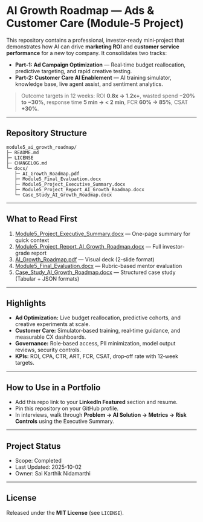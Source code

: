 # AI Growth Roadmap — Ads & Customer Care (Module‑5 Project)

This repository contains a professional, investor‑ready mini‑project that demonstrates how AI can drive **marketing ROI** and **customer service performance** for a new toy company. It consolidates two tracks:

- **Part‑1: Ad Campaign Optimization** — Real‑time budget reallocation, predictive targeting, and rapid creative testing.
- **Part‑2: Customer Care AI Enablement** — AI training simulator, knowledge base, live agent assist, and sentiment analytics.

> Outcome targets in 12 weeks: ROI **0.8x → 1.2x+**, wasted spend **−20% to −30%**, response time **5 min → < 2 min**, FCR **60% → 85%**, CSAT **+30%**.

---

## Repository Structure

```
module5_ai_growth_roadmap/
├─ README.md
├─ LICENSE
├─ CHANGELOG.md
└─ docs/
   ├─ AI_Growth_Roadmap.pdf
   ├─ Module5_Final_Evaluation.docx
   ├─ Module5_Project_Executive_Summary.docx
   ├─ Module5_Project_Report_AI_Growth_Roadmap.docx
   └─ Case_Study_AI_Growth_Roadmap.docx

```

---

## What to Read First

1. [Module5_Project_Executive_Summary.docx](docs/Module5_Project_Executive_Summary.docx) — One-page summary for quick context
2. [Module5_Project_Report_AI_Growth_Roadmap.docx](docs/Module5_Project_Report_AI_Growth_Roadmap.docx) — Full investor-grade report
3. [AI_Growth_Roadmap.pdf](docs/AI_Growth_Roadmap.pdf) — Visual deck (2-slide format)
4. [Module5_Final_Evaluation.docx](docs/Module5_Final_Evaluation.docx) — Rubric-based mentor evaluation
5. [Case_Study_AI_Growth_Roadmap.docx](docs/Case_Study_AI_Growth_Roadmap.docx) — Structured case study (Tabular + JSON formats)

---

## Highlights

- **Ad Optimization:** Live budget reallocation, predictive cohorts, and creative experiments at scale.
- **Customer Care:** Simulator‑based training, real‑time guidance, and measurable CX dashboards.
- **Governance:** Role‑based access, PII minimization, model output reviews, security controls.
- **KPIs:** ROI, CPA, CTR, ART, FCR, CSAT, drop‑off rate with 12‑week targets.

---

## How to Use in a Portfolio

- Add this repo link to your **LinkedIn Featured** section and resume.
- Pin this repository on your GitHub profile.
- In interviews, walk through **Problem → AI Solution → Metrics → Risk Controls** using the Executive Summary.

---

## Project Status

- Scope: Completed
- Last Updated: 2025-10-02
- Owner: Sai Karthik Nidamarthi

---

## License

Released under the **MIT License** (see `LICENSE`).

